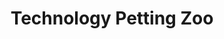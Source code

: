 ---
dateStart: 2020-09-02
dateEnd: 2020-09-02
title: "Technology Petting Zoo"
venue: "Indiana University UITS"
organizer: Jeannette Lehr
credit:
city: Bloomington
state: IN
country: USA
pdfLink:
venueImages:
---